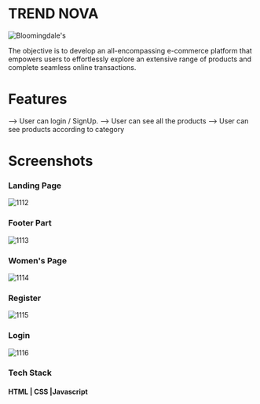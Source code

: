 
<h1>TREND NOVA</h1>

![Bloomingdale's](https://github.com/Kavitadsharma/project-1/assets/115460412/5ee264fc-b646-4e87-af93-a09ef1eb7b24)

The objective is to develop an all-encompassing e-commerce platform that empowers users to effortlessly explore an extensive range of products and complete seamless online transactions.

<h1>Features</h1>
--> User can login / SignUp. --> User can see all the products --> User can see products according to category
<h1>Screenshots</h1>
<h3>Landing Page</h3>

![1112](https://github.com/Kavitadsharma/project-1/assets/115460412/1af594ba-638a-4f70-8df0-5f48bf1a2f9e)


<h3>Footer Part</h3>

![1113](https://github.com/Kavitadsharma/project-1/assets/115460412/37646040-76ad-46e2-9247-185d14686c9f)

<h3>Women's Page</h3>

![1114](https://github.com/Kavitadsharma/project-1/assets/115460412/22df6576-2eb2-41ea-a4e0-c76a6ffb9885)

<h3>Register</h3>

![1115](https://github.com/Kavitadsharma/project-1/assets/115460412/fa8819b8-d77e-4b8a-8f87-f44cc913df0e)

<h3>Login</h3>

![1116](https://github.com/Kavitadsharma/project-1/assets/115460412/be49a8d5-02e2-43a6-b557-5d8b463651dc)

<h3>Tech Stack</h3>

<h4>HTML | CSS |Javascript</h4>
